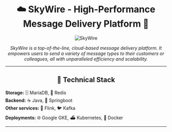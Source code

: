 <h1 align="center">☁️ SkyWire - High-Performance Message Delivery Platform 📨</h1>

<p align="center"> 
  <img src="https://github.com/hjzccc/SkyWire/assets/62277434/5345b9c7-ff60-47f7-aa90-bb44c6d636e0" alt="SkyWire">
</p>

<p align="center">
  <em>SkyWire is a top-of-the-line, cloud-based message delivery platform. It empowers users to send a variety of message types to their customers or colleagues, all with unparalleled efficiency and scalability.</em>
</p>

---

<h2 align="center">🔧 Technical Stack</h2>

<p>
   <b>Storage:</b> 🗄 MariaDB, 🔴 Redis <br>
   <b>Backend:</b> ☕ Java, 🌱 Springboot <br>
   <b>Other services:</b> 🌊 Flink, 🐦 Kafka <br>
   <b>Deployments:</b> 🌐 Google GKE, ⛴ Kubernetes, 🐳 Docker
</p>

---
